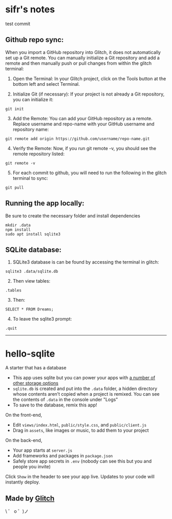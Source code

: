 # sifr's notes

test commit

## Github repo sync:
When you import a GitHub repository into Glitch, it does not automatically set up a Git remote.
You can manually initialize a Git repository and add a remote and then manually push or pull changes from within the glitch terminal:

1. Open the Terminal: In your Glitch project, click on the Tools button at the bottom left and select Terminal.

2. Initialize Git (if necessary): If your project is not already a Git repository, you can initialize it:

`git init`

3. Add the Remote: You can add your GitHub repository as a remote. Replace username and repo-name with your GitHub username and repository name:

`git remote add origin https://github.com/username/repo-name.git`

4. Verify the Remote: Now, if you run git remote -v, you should see the remote repository listed:

`git remote -v`

5. For each commit to github, you will need to run the following in the glitch terminal to sync:

`git pull`

## Running the app locally:

Be sure to create the necessary folder and install dependencies

```
mkdir .data
npm install
sudo apt install sqlite3
```

## SQLite database:
1. SQLite3 database is can be found by accessing the terminal in glitch:

`sqlite3 .data/sqlite.db`

2. Then view tables:

`.tables`

3. Then:

`SELECT * FROM Dreams;`

4. To leave the sqlite3 prompt:

`.quit`

-----------------------------------


# hello-sqlite

A starter that has a database

- This app uses sqlite but you can power your apps with [a number of other storage options](https://glitch.com/storage)
- `sqlite.db` is created and put into the `.data` folder, a hidden directory whose contents aren’t copied when a project is remixed. You can see the contents of `.data` in the console under "Logs"
- To save to the database, remix this app!

On the front-end,

- Edit `views/index.html`,  `public/style.css`, and `public/client.js`
- Drag in `assets`, like images or music, to add them to your project

On the back-end,

- Your app starts at `server.js`
- Add frameworks and packages in `package.json`
- Safely store app secrets in `.env` (nobody can see this but you and people you invite)

Click `Show` in the header to see your app live. Updates to your code will instantly deploy.


## Made by [Glitch](https://glitch.com/)

\ ゜ o ゜)ノ
